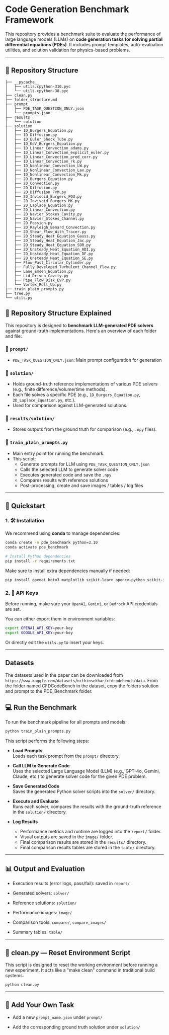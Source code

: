 # Code Generation Benchmark Framework
This repository provides a benchmark suite to evaluate the performance of large language models (LLMs) on
**code generation tasks for solving partial differential equations (PDEs)**. It includes prompt templates, 
auto-evaluation utilities, and solution validation for physics-based problems.

---

## 📁 Repository Structure

```
├── __pycache__
│   ├── utils.cpython-310.pyc
│   └── utils.cpython-38.pyc
├── clean.py
├── folder_structure.md
├── prompt
│   ├── PDE_TASK_QUESTION_ONLY.json
│   └── prompts.json
├── results
│   └── solution
├── solution
│   ├── 1D_Burgers_Equation.py
│   ├── 1D_Diffusion.py
│   ├── 1D_Euler_Shock_Tube.py
│   ├── 1D_KdV_Burgers_Equation.py
│   ├── 1D_Linear_Convection_adams.py
│   ├── 1D_Linear_Convection_explicit_euler.py
│   ├── 1D_Linear_Convection_pred_corr.py
│   ├── 1D_Linear_Convection_rk.py
│   ├── 1D_Nonlinear_Convection_LW.py
│   ├── 1D_Nonlinear_Convection_Lax.py
│   ├── 1D_Nonlinear_Convection_Mk.py
│   ├── 2D_Burgers_Equation.py
│   ├── 2D_Convection.py
│   ├── 2D_Diffusion.py
│   ├── 2D_Diffusion_FVM.py
│   ├── 2D_Inviscid_Burgers_FOU.py
│   ├── 2D_Inviscid_Burgers_MK.py
│   ├── 2D_Laplace_Equation.py
│   ├── 2D_Linear_Convection.py
│   ├── 2D_Navier_Stokes_Cavity.py
│   ├── 2D_Navier_Stokes_Channel.py
│   ├── 2D_Possion.py
│   ├── 2D_Rayleigh_Benard_Convection.py
│   ├── 2D_Shear_Flow_With_Tracer.py
│   ├── 2D_Steady_Heat_Equation_Gauss.py
│   ├── 2D_Steady_Heat_Equation_Jac.py
│   ├── 2D_Steady_Heat_Equation_SOR.py
│   ├── 2D_Unsteady_Heat_Equation_ADI.py
│   ├── 2D_Unsteady_Heat_Equation_DF.py
│   ├── 2D_Unsteady_Heat_Equation_SE.py
│   ├── Flow_Past_Circular_Cylinder.py
│   ├── Fully_Developed_Turbulent_Channel_Flow.py
│   ├── Lane_Emden_Equation.py
│   ├── Lid_Driven_Cavity.py
│   ├── Pipe_Flow_Disk_EVP.py
│   └── Vortex_Roll_Up.py
├── train_plain_prompts.py
├── tree.py
└── utils.py
```
## 📁 Repository Structure Explained
This repository is designed to **benchmark LLM-generated PDE solvers** against ground-truth implementations. 
Here's an overview of each folder and file:
### 📂 `prompt/`
* `PDE_TASK_QUESTION_ONLY.json`: Main prompt configuration for generation
### 📂 `solution/`
* Holds ground-truth reference implementations of various PDE solvers (e.g., finite difference/volume/time methods).
* Each file solves a specific PDE (e.g., `1D_Burgers_Equation.py`, `2D_Laplace_Equation.py`, etc.).
* Used for comparison against LLM-generated solutions.
### 📂 `results/solution/`
* Stores outputs from the ground truth for comparison (e.g., `.npy` files).
### 📄 `train_plain_prompts.py`
* Main entry point for running the benchmark.
* This script:
  * Generate prompts for LLM using `PDE_TASK_QUESTION_ONLY.json`
  * Calls the selected LLM to generate solver code
  * Executes generated code and save the `.npy`
  * Compares results with reference solutions
  * Post-processing, create and save images / tables / log files
---
## 🚀 Quickstart

### 1. 🛠️ Installation

We recommend using **conda** to manage dependencies:

```bash
conda create -n pde_benchmark python=3.10
conda activate pde_benchmark

# Install Python dependencies
pip install -r requirements.txt
```
Make sure to install extra dependencies manually if needed:
```bash
pip install openai boto3 matplotlib scikit-learn opencv-python scikit-image
```

### 2. 🔑 API Keys
Before running, make sure your ```OpenAI```, ```Gemini```, or ```Bedrock``` API credentials are set.

You can either export them in environment variables:
```bash
export OPENAI_API_KEY=your-key
export GOOGLE_API_KEY=your-key
```
Or directly edit the ```utils.py``` to insert your keys.

---

## Datasets
The datasets used in the paper can be downloaded from `https://www.kaggle.com/datasets/nithinsekhar/cfdcodebench/data`. 
From the folder named CFDCodeBench in the dataset, copy the folders solution and prompt to the PDE_Benchmark folder.

## 💻 Run the Benchmark
To run the benchmark pipeline for all prompts and models:
```bash
python train_plain_prompts.py
```
This script performs the following steps:

* **Load Prompts**  
  Loads each task prompt from the `prompt/` directory.

* **Call LLM to Generate Code**  
  Uses the selected Large Language Model (LLM) (e.g., GPT-4o, Gemini, Claude, etc.) to generate solver code for the given PDE problem.

* **Save Generated Code**  
  Saves the generated Python solver scripts into the `solver/` directory.

* **Execute and Evaluate**  
  Runs each solver, compares the results with the ground-truth reference in the `solution/` directory.

* **Log Results**  
  * Performance metrics and runtime are logged into the `report/` folder.  
  * Visual outputs are saved in the `image/` folder.  
  * Final comparison results are stored in the `results/` directory.
  * Final comparison results tables are stored in the `table/` directory.
---
## 📊 Output and Evaluation
* Execution results (error logs, pass/fail): saved in `report/`

* Generated solvers: `solver/`

* Reference solutions: `solution/`

* Performance images: `image/`

* Comparison tools: `compare/`, `compare_images/`

* Summary tables: `table/`
---

## 🧹 clean.py — Reset Environment Script
This script is designed to reset the working environment before running a new experiment.
It acts like a "make clean" command in traditional build systems.
```bash
python clean.py
```
---
## 🧪 Add Your Own Task
* Add a new `prompt_name.json` under `prompt/`

* Add the corresponding ground truth solution under `solution/`
